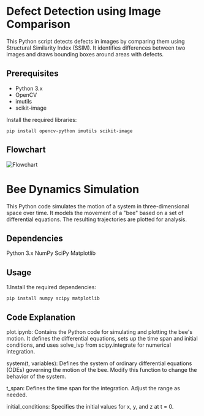 # Defect Detection using Image Comparison

This Python script detects defects in images by comparing them using Structural Similarity Index (SSIM). It identifies differences between two images and draws bounding boxes around areas with defects.

## Prerequisites

- Python 3.x
- OpenCV
- imutils
- scikit-image

Install the required libraries:

```
pip install opencv-python imutils scikit-image
```
## Flowchart

![Flowchart](https://github.com/Bhuvaneshbhuvi93/Dhvani/assets/118096816/2c618463-4b58-4d6c-a296-e40fe675a473)

# Bee Dynamics Simulation
This Python code simulates the motion of a system in three-dimensional space over time. It models the movement of a "bee" based on a set of differential equations. The resulting trajectories are plotted for analysis.

## Dependencies
Python 3.x
NumPy
SciPy
Matplotlib
## Usage
1.Install the required dependencies:
```
pip install numpy scipy matplotlib
```

## Code Explanation
plot.ipynb: Contains the Python code for simulating and plotting the bee's motion. It defines the differential equations, sets up the time span and initial conditions, and uses solve_ivp from scipy.integrate for numerical integration.

system(t, variables): Defines the system of ordinary differential equations (ODEs) governing the motion of the bee. Modify this function to change the behavior of the system.

t_span: Defines the time span for the integration. Adjust the range as needed.

initial_conditions: Specifies the initial values for x, y, and z at t = 0.
